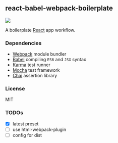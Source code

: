 ## react-babel-webpack-boilerplate
![](https://travis-ci.org/tommytroylin/react-babel-webpack-boilerplate.svg?branch=master)

A boilerplate [React](http://facebook.github.io/react/) app workflow.

### Dependencies
* [Webpack](http://webpack.github.io/) module bundler
* [Babel](https://babeljs.io/) compiling `ES6` and `JSX` syntax
* [Karma](http://karma-runner.github.io/) test runner
* [Mocha](http://mochajs.org/) test framework
* [Chai](http://chaijs.com/) assertion library

### License
MIT


### TODOs
* [x] latest preset
* [ ] use html-webpack-plugin
* [ ] config for dist